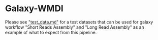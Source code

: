 # Galaxy-WMDI

Please see ["test_data.md"](https://github.com/Zensei6831/Galaxy-WMDI/blob/main/test_data.md) for a test datasets that can be used for galaxy workflow "Short Reads Assembly" and "Long Read Assembly" as an example of what to expect from this pipeline. 
